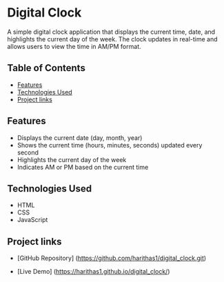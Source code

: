 # Digital Clock

A simple digital clock application that displays the current time, date, and highlights the current day of the week. The clock updates in real-time and allows users to view the time in AM/PM format.

## Table of Contents

- [Features](#features)
- [Technologies Used](#technologies-used)
- [Project links](#project-links)


## Features

- Displays the current date (day, month, year)
- Shows the current time (hours, minutes, seconds) updated every second
- Highlights the current day of the week
- Indicates AM or PM based on the current time

## Technologies Used

- HTML
- CSS
- JavaScript

## Project links
- [GitHub Repository] (https://github.com/harithas1/digital_clock.git)

- [Live Demo] (https://harithas1.github.io/digital_clock/) 

